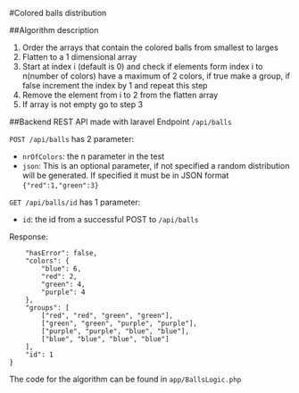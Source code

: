 #Colored balls distribution

##Algorithm description
1. Order the arrays that contain the colored balls from smallest to larges
2. Flatten to a 1 dimensional array
3. Start at index i (default is 0) and check if elements form index i to n(number of colors) have a maximum of 2 colors, if true make a group, if false increment the index by 1 and repeat this step
4. Remove the element from i to 2 from the flatten array
5. If array is not empty go to step 3

##Backend REST API made with laravel
Endpoint `/api/balls`

`POST /api/balls` has 2 parameter:
- `nrOfColors`: the n parameter in the test
- `json`: This is an optional parameter, if not specified a random distribution will be generated. If specified it must be in JSON format `{"red":1,"green":3}`


`GET /api/balls/id` has 1 parameter:
- `id`: the id from a successful POST to `/api/balls`

Response:
```{
	"hasError": false,
	"colors": {
		"blue": 6,
		"red": 2,
		"green": 4,
		"purple": 4
	},
	"groups": [
		["red", "red", "green", "green"],
		["green", "green", "purple", "purple"],
		["purple", "purple", "blue", "blue"],
		["blue", "blue", "blue", "blue"]
	],
	"id": 1
}
```
The code for the algorithm can be found in `app/BallsLogic.php`

